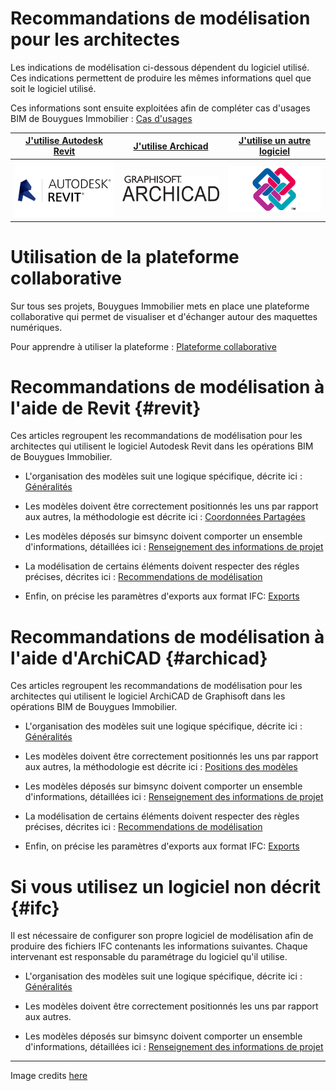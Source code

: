 # Recommandations de modélisation pour les architectes

Les indications de modélisation ci-dessous dépendent du logiciel utilisé. Ces indications permettent de produire les mêmes informations quel que soit le logiciel utilisé.

Ces informations sont ensuite exploitées afin de compléter cas d'usages BIM de Bouygues Immobilier : [Cas d'usages](/01_CasUsages/README.md)

| [**J'utilise Autodesk Revit**](#revit) | [**J'utilise Archicad**](#archicad) | [**J'utilise un autre logiciel**](#ifc) |
| :---: | :---: | :---: |
|[![](/02_Modelisation/00_communs/images/Revit.png)](#revit)|[![](/02_Modelisation/00_communs/images/archiCAD.png)](#archicad)| [![](/02_Modelisation/00_communs/images/ifc.jpg)](#ifc) |

# Utilisation de la plateforme collaborative

Sur tous ses projets, Bouygues Immobilier mets en place une plateforme collaborative qui permet de visualiser et d'échanger autour des maquettes numériques.

Pour apprendre à utiliser la plateforme : [Plateforme collaborative](/03_bimsync/README.md)

# Recommandations de modélisation à l'aide de Revit {#revit}

Ces articles regroupent les recommandations de modélisation pour les architectes qui utilisent le logiciel Autodesk Revit dans les opérations BIM de Bouygues Immobilier.

* L'organisation des modèles suit une logique spécifique, décrite ici : [Généralités](/02_Modelisation/00_communs/generalites.md)

* Les modèles doivent être correctement positionnés les uns par rapport aux autres, la méthodologie est décrite ici : [Coordonnées Partagées](/02_Modelisation/02_architecte/georeferencement-rvt-arc.md)

* Les modèles déposés sur bimsync doivent comporter un ensemble d'informations, détaillées ici : [Renseignement des informations de projet](/02_Modelisation/00_communs/info-projet-rvt.md)

* La modélisation de certains éléments doivent respecter des régles précises, décrites ici : [Recommendations de modélisation](/02_Modelisation/02_architecte/modelisation-rvt.md)

* Enfin, on précise les paramètres d'exports aux format IFC: [Exports](/02_Modelisation/00_communs/export-rvt.md)

# Recommandations de modélisation à l'aide d'ArchiCAD {#archicad}

Ces articles regroupent les recommandations de modélisation pour les architectes qui utilisent le logiciel ArchiCAD de Graphisoft dans les opérations BIM de Bouygues Immobilier.

* L'organisation des modèles suit une logique spécifique, décrite ici : [Généralités](/02_Modelisation/00_communs/generalites.md)

* Les modèles doivent être correctement positionnés les uns par rapport aux autres, la méthodologie est décrite ici : [Positions des modèles](/02_Modelisation/00_communs/georeferencement-archicad.md)

* Les modèles déposés sur bimsync doivent comporter un ensemble d'informations, détaillées ici : [Renseignement des informations de projet](/02_Modelisation/00_communs/info-projet-ifc.md)

* La modélisation de certains éléments doivent respecter des règles précises, décrites ici : [Recommendations de modélisation](/02_Modelisation/02_architecte/modelisation-archicad.md)

* Enfin, on précise les paramètres d'exports aux format IFC: [Exports](/02_Modelisation/00_communs/export-archicad.md)

# Si vous utilisez un logiciel non décrit {#ifc}

Il est nécessaire de configurer son propre logiciel de modélisation afin de produire des fichiers IFC contenants les informations suivantes. Chaque intervenant est responsable du paramétrage du logiciel qu'il utilise.

* L'organisation des modèles suit une logique spécifique, décrite ici : [Généralités](/02_Modelisation/00_communs/generalites.md)

* Les modèles doivent être correctement positionnés les uns par rapport aux autres.

* Les modèles déposés sur bimsync doivent comporter un ensemble d'informations, détaillées ici : [Renseignement des informations de projet](/02_Modelisation/00_communs/info-projet-ifc.md)
---

Image credits [here ](/CREDITS.md)

